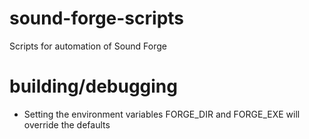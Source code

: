 # sound-forge-scripts
Scripts for automation of Sound Forge

# building/debugging

* Setting the environment variables FORGE_DIR and FORGE_EXE will override the defaults